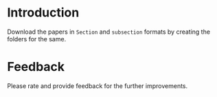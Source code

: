 # Introduction
Download the papers in `Section` and `subsection` formats by creating the folders for the same.


# Feedback
Please rate and provide feedback for the further improvements.



